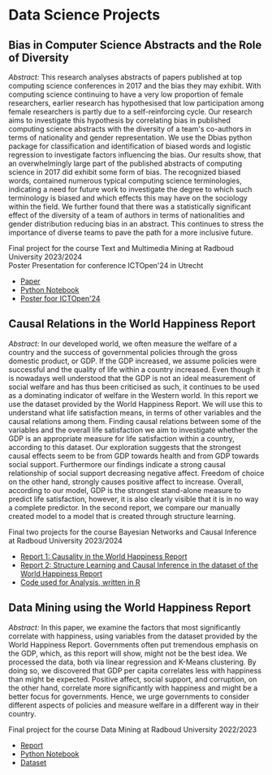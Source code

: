# Data Science Projects

## Bias in Computer Science Abstracts and the Role of Diversity
*Abstract:* This research analyses abstracts of papers published at top computing science conferences in 2017 and the bias they may exhibit. With computing science continuing to have a very low proportion of female researchers, earlier research has hypothesised that low participation among female researchers is partly due to a self-reinforcing cycle. Our research aims to investigate this hypothesis by correlating bias in published computing science abstracts with the diversity of a team's co-authors in terms of nationality and gender representation. We use the Dbias python package for classification and identification of biased words and logistic regression to investigate factors influencing the bias. Our results show, that an overwhelmingly large part of the published abstracts of computing science in 2017 did exhibit some form of bias. The recognized biased words, contained numerous typical computing science terminologies, indicating a need for future work to investigate the degree to which such terminology is biased and which effects this may have on the sociology within the field. We further found that there was a statistically significant effect of the diversity of a team of authors in terms of nationalities and gender distribution reducing bias in an abstract. This continues to stress the importance of diverse teams to pave the path for a more inclusive future.  

Final project for the course Text and Multimedia Mining at Radboud University 2023/2024  
Poster Presentation for conference ICTOpen'24 in Utrecht  

- [Paper](https://github.com/mariesophiesimon/TextMiningProject/blob/main/TextMiningBias-Paper.pdf)
- [Python Notebook](https://github.com/mariesophiesimon/TextMiningProject/blob/main/TextMiningBias-Code.ipynb)
- [Poster foor ICTOpen'24](https://github.com/mariesophiesimon/TextMiningProject/blob/main/TextMiningBias-Paper.pdf)

## Causal Relations in the World Happiness Report
*Abstract:* In our developed world, we often measure the welfare of a country and the success of governmental policies through the gross domestic product, or GDP. If the GDP increased, we assume policies were successful and the quality of life within a country increased. Even though it is nowadays well understood that the GDP is not an ideal measurement of social welfare and has thus been criticised as such, it continues to be used as a dominating indicator of welfare in the Western world. In this report we use the dataset provided by the World Happiness Report. We will use this to understand what life satisfaction means, in terms of other variables and the causal relations among them. Finding causal relations between some of the variables and the overall life satisfaction we aim to investigate whether the GDP is an appropriate measure for life satisfaction within a country, according to this dataset. Our exploration suggests that the strongest causal effects seem to be from GDP towards health and from GDP towards social support. Furthermore our findings indicate a strong causal relationship of social support decreasing negative affect. Freedom of choice on the other hand, strongly causes positive affect to increase. Overall, according to our model, GDP is the strongest stand-alone measure to predict life satisfaction, however, it is also clearly visible that it is in no way a complete predictor. In the second report, we compare our manually created model to a model that is created through structure learning. 

Final two projects for the course Bayesian Networks and Causal Inference at Radboud University 2023/2024  

- [Report 1: Causality in the World Happiness Report](https://github.com/mariesophiesimon/BayesianNetworks/blob/main/BayesianNetworks-1.pdf)
- [Report 2: Structure Learning and Causal Inference in the dataset of the World Happiness Report](https://github.com/mariesophiesimon/BayesianNetworks/blob/main/BayesianNetworks-2.pdf)
- [Code used for Analysis, written in R](https://github.com/mariesophiesimon/BayesianNetworks/blob/main/project.r)

## Data Mining using the World Happiness Report
*Abstract:* In this paper, we examine the factors that most significantly correlate with happiness, using variables from the dataset provided by the World Happiness Report. Governments often put tremendous emphasis on the GDP, which, as this report will show, might not be the best idea. We processed the data, both via linear regression and K-Means clustering. By doing so, we discovered that GDP per capita correlates less with happiness than might be expected. Positive affect, social support, and corruption, on the other hand, correlate more significantly with happiness and might be a better focus for governments. Hence, we urge governments to consider different aspects of policies and measure welfare in a different way in their country.  

Final project for the course Data Mining at Radboud University 2022/2023  
- [Report](https://github.com/mariesophiesimon/DataMining/blob/main/DataMiningProject-Report.pdf)
- [Python Notebook](https://github.com/mariesophiesimon/DataMining/blob/main/DataMiningProject-Code.ipynb)
- [Dataset](https://github.com/mariesophiesimon/DataMining/blob/main/DataWHRcleaned.csv)